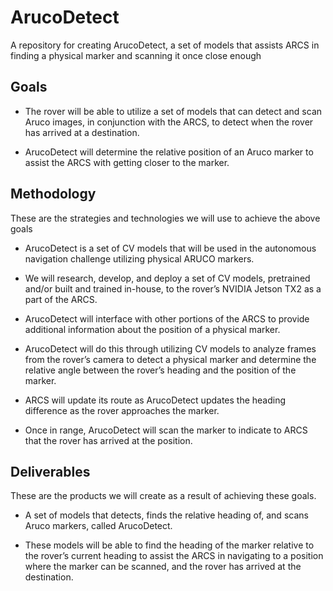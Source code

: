 # ArucoDetect
A repository for creating ArucoDetect, a set of models that assists ARCS in finding a physical marker and scanning it once close enough

## Goals
* The rover will be able to utilize a set of models that can detect and scan Aruco images, in conjunction with the ARCS, to detect when the rover has arrived at a destination. 

* ArucoDetect will determine the relative position of an Aruco marker to assist the ARCS with getting closer to the marker. 

## Methodology
These are the strategies and technologies we will use to achieve the above goals  

* ArucoDetect is a set of CV models that will be used in the autonomous navigation challenge utilizing physical ARUCO markers. 

* We will research, develop, and deploy a set of CV models, pretrained and/or built and trained in-house, to the rover’s NVIDIA Jetson TX2 as a part of the ARCS. 

* ArucoDetect will interface with other portions of the ARCS to provide additional information about the position of a physical marker. 

* ArucoDetect will do this through utilizing CV models to analyze frames from the rover’s camera to detect a physical marker and determine the relative angle between the rover’s heading and the position of the marker. 

* ARCS will update its route as ArucoDetect updates the heading difference as the rover approaches the marker. 

* Once in range, ArucoDetect will scan the marker to indicate to ARCS that the rover has arrived at the position. 

## Deliverables
These are the products we will create as a result of achieving these goals.
* A set of models that detects, finds the relative heading of, and scans Aruco markers, called ArucoDetect. 

* These models will be able to find the heading of the marker relative to the rover’s current heading to assist the ARCS in navigating to a position where the marker can be scanned, and the rover has arrived at the destination. 
